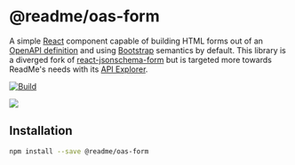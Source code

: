 # @readme/oas-form

A simple [React](http://facebook.github.io/react/) component capable of building HTML forms out of an [OpenAPI definition](https://www.openapis.org/) and using [Bootstrap](http://getbootstrap.com/) semantics by default. This library is a diverged fork of [react-jsonschema-form](https://github.com/rjsf-team/react-jsonschema-form) but is targeted more towards ReadMe's needs with its [API Explorer](https://www.npmjs.com/package/@readme/api-explorer).

[![Build](https://github.com/readmeio/api-explorer/workflows/CI/badge.svg)](https://github.com/readmeio/api-explorer/tree/master/packages/oas-form)

[![](https://d3vv6lp55qjaqc.cloudfront.net/items/1M3C3j0I0s0j3T362344/Untitled-2.png)](https://readme.io)

## Installation

```sh
npm install --save @readme/oas-form
```


